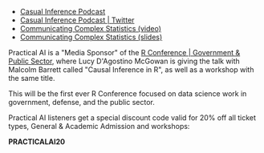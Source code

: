 - [Casual Inference Podcast](https://casualinfer.libsyn.com)
- [Casual Inference Podcast | Twitter](https://twitter.com/casualinfer)
- [Communicating Complex Statistics (video)](https://youtu.be/-W2ku4-fp10)
- [Communicating Complex Statistics (slides)](https://docs.google.com/presentation/d/1fO4vZn-dNII4UOd1itjomZW1oBcv51jDv7r35RGKc3M/edit?usp=sharing)

Practical AI is a "Media Sponsor" of the [R Conference | Government & Public Sector](https://rstats.ai/gov), where Lucy D'Agostino McGowan is giving the talk with Malcolm Barrett called "Causal Inference in R", as well as a workshop with the same title.

This will be the first ever R Conference focused on data science work in government, defense, and the public sector.

Practical AI listeners get a special discount code valid for 20% off all ticket types, General & Academic Admission and workshops:

**PRACTICALAI20**